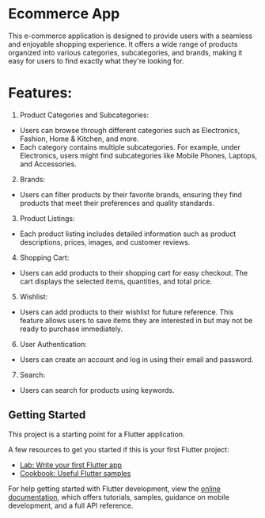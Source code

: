 # Ecommerce App

This e-commerce application is designed to provide users with a seamless and enjoyable shopping experience. It offers a wide range of products organized into various categories, subcategories, and brands, making it easy for users to find exactly what they're looking for.

# Features:
1. Product Categories and Subcategories:
  - Users can browse through different categories such as Electronics, Fashion, Home & Kitchen, and more.
  - Each category contains multiple subcategories. For example, under Electronics, users might find subcategories like Mobile Phones, Laptops, and Accessories.

2. Brands:
  - Users can filter products by their favorite brands, ensuring they find products that meet their preferences and quality standards.

3. Product Listings:
  - Each product listing includes detailed information such as product descriptions, prices, images, and customer reviews.

4. Shopping Cart:
  - Users can add products to their shopping cart for easy checkout. The cart displays the selected items, quantities, and total price.

5. Wishlist:
  - Users can add products to their wishlist for future reference. This feature allows users to save items they are interested in but may not be ready to purchase immediately.

6. User Authentication:
  - Users can create an account and log in using their email and password.

7. Search:
  - Users can search for products using keywords.

## Getting Started

This project is a starting point for a Flutter application.

A few resources to get you started if this is your first Flutter project:

- [Lab: Write your first Flutter app](https://docs.flutter.dev/get-started/codelab)
- [Cookbook: Useful Flutter samples](https://docs.flutter.dev/cookbook)

For help getting started with Flutter development, view the
[online documentation](https://docs.flutter.dev/), which offers tutorials,
samples, guidance on mobile development, and a full API reference.

